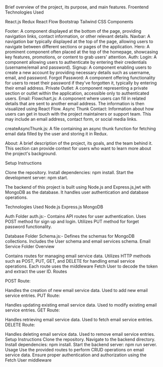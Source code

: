 Brief overview of the project, its purpose, and main features.
Froentend
Technologies Used

React.js
Redux
React Flow
Bootstrap
Tailwind CSS
Components

Footer: A component displayed at the bottom of the page, providing navigation links, contact information, or other relevant details.
Navbar: A navigation bar typically displayed at the top of the page, allowing users to navigate between different sections or pages of the application.
Hero: A prominent component often placed at the top of the homepage, showcasing key features, promotions, or content to grab users' attention.
Auth:
Login: A component allowing users to authenticate by entering their credentials (username/email and password).
Signup: A component enabling users to create a new account by providing necessary details such as username, email, and password.
Forgot Password: A component offering functionality for users to reset their password if they've forgotten it, typically by entering their email address.
Private Outlet: A component representing a private section or outlet within the application, accessible only to authenticated users.
Email:
Flowchart.js: A component where users can fill in related details that are sent to another email address. The information is then visualized using React Flow.
Async Thunk
Contact: Information about how users can get in touch with the project maintainers or support team. This may include an email address, contact form, or social media links.

createAsyncThunk.js: A file containing an async thunk function for fetching email data filled by the user and storing it in Redux.

About: A brief description of the project, its goals, and the team behind it. This section can provide context for users who want to learn more about the project's background.

Setup Instructions

Clone the repository.
Install dependencies: npm install.
Start the development server: npm start.




The backend of this project is built using Node.js and Express.js,jwt with MongoDB as the database. It handles user authentication and database operations.

Technologies Used
Node.js
Express.js
MongoDB

Auth Folder
auth.js:-
Contains API routes for user authentication.
Uses POST method for sign up and login.
Utilizes PUT method for forget password functionality.

Database Folder
Schema.js:-
Defines the schemas for MongoDB collections.
Includes the User schema and email services schema.
Email Service Folder
Overview

Contains routes for managing email service data.
Utilizes HTTP methods such as POST, PUT, GET, and DELETE for handling email service operations.
Each route uses the middleware Fetch User to decode the token and extract the user ID.
Routes

POST Route:

Handles the creation of new email service data.
Used to add new email service entries.
PUT Route:

Handles updating existing email service data.
Used to modify existing email service entries.
GET Route:

Handles retrieving email service data.
Used to fetch email service entries.
DELETE Route:

Handles deleting email service data.
Used to remove email service entries.
Setup Instructions
Clone the repository.
Navigate to the backend directory.
Install dependencies: npm install.
Start the backend server: npm run server.
Usage
Use the provided routes to perform CRUD operations on email service data.
Ensure proper authentication and authorization using the Fetch User middleware
